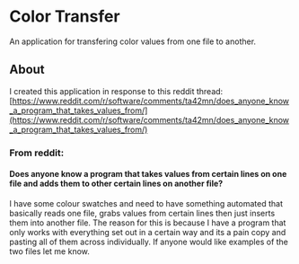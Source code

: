 # Color Transfer

An application for transfering color values from one file to another.

## About

I created this application in response to this reddit thread: [https://www.reddit.com/r/software/comments/ta42mn/does_anyone_know_a_program_that_takes_values_from/](https://www.reddit.com/r/software/comments/ta42mn/does_anyone_know_a_program_that_takes_values_from/)

### From reddit:

#### Does anyone know a program that takes values from certain lines on one file and adds them to other certain lines on another file?

I have some colour swatches and need to have something automated that basically reads one file, grabs values from certain lines then just inserts them into another file. The reason for this is because I have a program that only works with everything set out in a certain way and its a pain copy and pasting all of them across individually. If anyone would like examples of the two files let me know.
